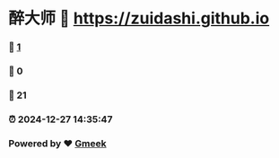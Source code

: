 # 醉大师 :link: https://zuidashi.github.io 
### :page_facing_up: [1](https://zuidashi.github.io/tag.html) 
### :speech_balloon: 0 
### :hibiscus: 21 
### :alarm_clock: 2024-12-27 14:35:47 
### Powered by :heart: [Gmeek](https://github.com/Meekdai/Gmeek)
